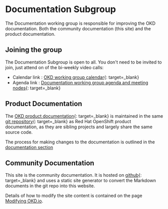 # Documentation Subgroup

The Documentation working group is responsible for improving the OKD documentation.  Both the community documentation (this site) and the product documentation.

## Joining the group

The Documentation Subgroup is open to all.  You don't need to be invited to join, just attend on of the bi-weekly video calls:

- Calendar link : [OKD working group calendar](https://calendar.fedoraproject.org/list/okd/){: target=_blank}
- Agenda link : [Documentation working group agenda and meeting nodes](https://hackmd.io/lPScL-5bQa-utsuRlESf-Q?view#OKD-Working-Group---Documentation-Subgroup-Meetings-Ongoing){: target=_blank}

## Product Documentation

The [OKD product documentation](https://docs.okd.io){: target=_blank} is maintained in the same [git repository](https://github.com/openshift/openshift-docs/){: target=_blank} as Red Hat OpenShift product documentation, as they are sibling projects and largely share the same source code.

The process for making changes to the documentation is outlined in the [documentation section](../docs.md#product-documentation)

## Community Documentation

This site is the community documentation.  It is hosted on [github](https://github.com/openshift-cs/okd.io/){: target=_blank} and uses a static site generator to convert the Markdown documents in the git repo into this website.

Details of how to modify the site content is contained on the page [Modifying OKD.io](okd-io.md).

